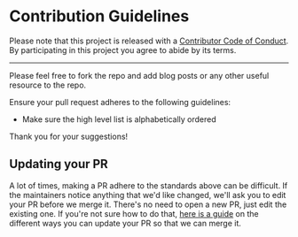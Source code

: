 # Contribution Guidelines

Please note that this project is released with a
[Contributor Code of Conduct](code-of-conduct.md). By participating in this
project you agree to abide by its terms.

---
Please feel free to fork the repo and add blog posts or any other useful resource to the repo.

Ensure your pull request adheres to the following guidelines:

- Make sure the high level list is alphabetically ordered

Thank you for your suggestions!


## Updating your PR

A lot of times, making a PR adhere to the standards above can be difficult.
If the maintainers notice anything that we'd like changed, we'll ask you to
edit your PR before we merge it. There's no need to open a new PR, just edit
the existing one. If you're not sure how to do that,
[here is a guide](https://github.com/RichardLitt/knowledge/blob/master/github/amending-a-commit-guide.md)
on the different ways you can update your PR so that we can merge it.
